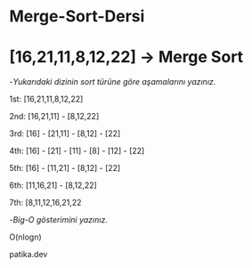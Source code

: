 # Merge-Sort-Dersi

# [16,21,11,8,12,22] -> Merge Sort

-*Yukarıdaki dizinin sort türüne göre aşamalarını yazınız.*

1st: [16,21,11,8,12,22]

2nd: [16,21,11] - [8,12,22]

3rd: [16] - [21,11] - [8,12] - [22]

4th: [16] - [21] - [11] - [8] - [12] - [22]

5th: [16] - [11,21] - [8,12] - [22]

6th: [11,16,21] - [8,12,22]

7th: [8,11,12,16,21,22


-*Big-O gösterimini yazınız.*

O(nlogn)

patika.dev
